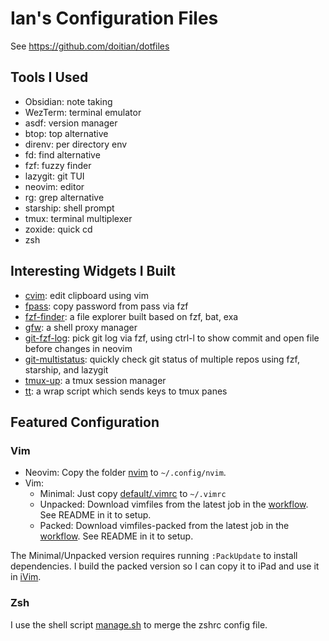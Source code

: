 # Ian's Configuration Files

See https://github.com/doitian/dotfiles

## Tools I Used

-   Obsidian: note taking
-   WezTerm: terminal emulator
-   asdf: version manager
-   btop: top alternative
-   direnv: per directory env
-   fd: find alternative
-   fzf: fuzzy finder
-   lazygit: git TUI
-   neovim: editor
-   rg: grep alternative
-   starship: shell prompt
-   tmux: terminal multiplexer
-   zoxide: quick cd
-   zsh

## Interesting Widgets I Built

-   [cvim]: edit clipboard using vim
-   [fpass]: copy password from pass via fzf
-   [fzf-finder]: a file explorer built based on fzf, bat, exa
-   [gfw]: a shell proxy manager
-   [git-fzf-log]: pick git log via fzf, using ctrl-l to show commit and open file before changes in neovim
-   [git-multistatus]: quickly check git status of multiple repos using fzf, starship, and lazygit
-   [tmux-up]: a tmux session manager
-   [tt]: a wrap script which sends keys to tmux panes

[cvim]: https://github.com/doitian/dotfiles-public/blob/master/default/bin/cvim
[fpass]: https://github.com/doitian/dotfiles-public/blob/master/default/bin/fpass
[fzf-finder]: https://github.com/doitian/dotfiles-public/blob/master/default/bin/fzf-finder
[gfw]: https://github.com/doitian/dotfiles-public/blob/master/default/bin/gfw
[git-fzf-log]: https://github.com/doitian/dotfiles-public/blob/master/default/bin/gig-fzf-log
[git-multistatus]: https://github.com/doitian/dotfiles-public/blob/master/default/bin/git-multistatus
[tmux-up]: https://github.com/doitian/dotfiles-public/blob/master/default/bin/tmux-up
[tt]: https://github.com/doitian/dotfiles-public/blob/master/default/bin/tt

## Featured Configuration

### Vim

-   Neovim: Copy the folder [nvim] to `~/.config/nvim`.
-   Vim:
    -   Minimal: Just copy [default/.vimrc][vimrc] to `~/.vimrc`
    -   Unpacked: Download vimfiles from the latest job in the [workflow]. See README in it to setup.
    -   Packed: Download vimfiles-packed from the latest job in the [workflow]. See README in it to setup.

The Minimal/Unpacked version requires running `:PackUpdate` to install dependencies.
I build the packed version so I can copy it to iPad and use it in [iVim].

### Zsh

I use the shell script [manage.sh](https://github.com/doitian/dotfiles/blob/master/manage.sh) to merge the zshrc config file.

[nvim]: https://github.com/doitian/dotfiles-public/tree/master/nvim
[vimrc]: https://github.com/doitian/dotfiles-public/blob/master/default/.vimrc
[workflow]: https://github.com/doitian/dotfiles-public/actions/workflows/package-vimfiles.yml
[iVim]: https://apps.apple.com/us/app/ivim/id1266544660
